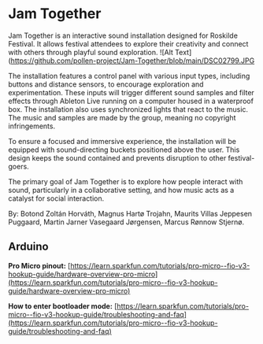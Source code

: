 # Jam Together
Jam Together is an interactive sound installation designed for Roskilde Festival. It allows festival attendees to explore their creativity and connect with others through playful sound exploration.
![Alt Text](https://github.com/pollen-project/Jam-Together/blob/main/DSC02799.JPG

The installation features a control panel with various input types, including buttons and distance sensors, to encourage exploration and experimentation. These inputs will trigger different sound samples and filter effects through Ableton Live running on a computer housed in a waterproof box. The installation also uses synchronized lights that react to the music. The music and samples are made by the group, meaning no copyright infringements.

To ensure a focused and immersive experience, the installation will be equipped with sound-directing buckets positioned above the user. This design keeps the sound contained and prevents disruption to other festival-goers.

The primary goal of Jam Together is to explore how people interact with sound, particularly in a collaborative setting, and how music acts as a catalyst for social interaction.

By: Botond Zoltán Horváth, Magnus Hartø Trojahn, Maurits Villas Jeppesen Puggaard, Martin Jarner Vasegaard Jørgensen, Marcus Rønnow Stjernø. 

## Arduino

**Pro Micro pinout:**
[https://learn.sparkfun.com/tutorials/pro-micro--fio-v3-hookup-guide/hardware-overview-pro-micro](https://learn.sparkfun.com/tutorials/pro-micro--fio-v3-hookup-guide/hardware-overview-pro-micro)

**How to enter bootloader mode:**
[https://learn.sparkfun.com/tutorials/pro-micro--fio-v3-hookup-guide/troubleshooting-and-faq](https://learn.sparkfun.com/tutorials/pro-micro--fio-v3-hookup-guide/troubleshooting-and-faq)
